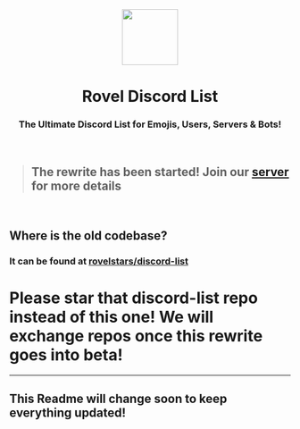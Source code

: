 <div align='center'>
  <img src="https://discord.rovelstars.com/assets/img/bot/logo.svg" height='100px' width='100px' />
  <h1>Rovel Discord List</h1>
  <h3>The Ultimate Discord List for Emojis, Users, Servers & Bots!</h3>
</div>

<br />

> ## The rewrite has been started! Join our [server](https://dscrdly.com/server) for more details

<br />


## Where is the old codebase?

### It can be found at [rovelstars/discord-list](https://github.com/rovelstars/discord-list)

# Please star that discord-list repo instead of this one! We will exchange repos once this rewrite goes into beta!

---

## This Readme will change soon to keep everything updated!